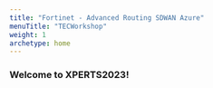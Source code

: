 ```yaml
---
title: "Fortinet - Advanced Routing SDWAN Azure"
menuTitle: "TECWorkshop"
weight: 1
archetype: home
---
```


### Welcome to XPERTS2023! 

